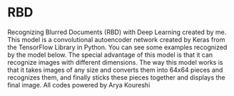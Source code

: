 # RBD
Recognizing Blurred Documents (RBD) with Deep Learning created by me.
This model is a convolutional autoencoder network created by Keras from the TensorFlow Library in Python.
You can see some examples recognized by the model below.
The special advantage of this model is that it can recognize images with different dimensions. The way this model works is that it takes images of any size and converts them into 64x64 pieces and recognizes them, and finally sticks these pieces together and displays the final image.
All codes powered by Arya Koureshi

